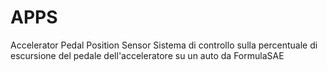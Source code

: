 # APPS
Accelerator Pedal Position Sensor
Sistema di controllo sulla percentuale di escursione del pedale dell'acceleratore su un auto da FormulaSAE
